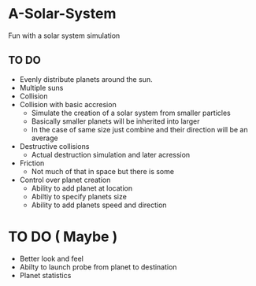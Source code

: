 # A-Solar-System
Fun with a solar system simulation

## TO DO
* Evenly distribute planets around the sun.
* Multiple suns
* Collision
* Collision with basic accresion
  - Simulate the creation of a solar system from smaller particles
  - Basically smaller planets will be inherited into larger
  - In the case of same size just combine and their direction will be an average
* Destructive collisions
  - Actual destruction simulation and later acression
* Friction
  - Not much of that in space but there is some
* Control over planet creation
  - Ability to add planet at location
  - Abiltiy to specify planets size
  - Ability to add planets speed and direction

# TO DO ( Maybe )
* Better look and feel
* Abilty to launch probe from planet to destination
* Planet statistics
